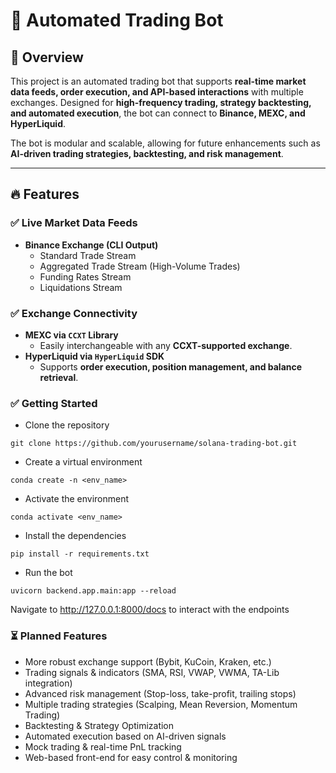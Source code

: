 # 🚀 Automated Trading Bot

## 📌 Overview

This project is an automated trading bot that supports **real-time market data feeds, order execution, and API-based interactions** with multiple exchanges. Designed for **high-frequency trading, strategy backtesting, and automated execution**, the bot can connect to **Binance, MEXC, and HyperLiquid**.

The bot is modular and scalable, allowing for future enhancements such as **AI-driven trading strategies, backtesting, and risk management**.

---

## 🔥 Features

### ✅ **Live Market Data Feeds**

- **Binance Exchange (CLI Output)**
  - Standard Trade Stream
  - Aggregated Trade Stream (High-Volume Trades)
  - Funding Rates Stream
  - Liquidations Stream

### ✅ **Exchange Connectivity**

- **MEXC via `CCXT` Library**
  - Easily interchangeable with any **CCXT-supported exchange**.
- **HyperLiquid via `HyperLiquid` SDK**
  - Supports **order execution, position management, and balance retrieval**.

### ✅ **Getting Started**

- Clone the repository

```
git clone https://github.com/yourusername/solana-trading-bot.git
```

- Create a virtual environment

```
conda create -n <env_name>
```

- Activate the environment

```
conda activate <env_name>
```

- Install the dependencies

```
pip install -r requirements.txt
```

- Run the bot

```
uvicorn backend.app.main:app --reload
```

Navigate to http://127.0.0.1:8000/docs to interact with the endpoints

### ⏳ **Planned Features**

- More robust exchange support (Bybit, KuCoin, Kraken, etc.)
- Trading signals & indicators (SMA, RSI, VWAP, VWMA, TA-Lib integration)
- Advanced risk management (Stop-loss, take-profit, trailing stops)
- Multiple trading strategies (Scalping, Mean Reversion, Momentum Trading)
- Backtesting & Strategy Optimization
- Automated execution based on AI-driven signals
- Mock trading & real-time PnL tracking
- Web-based front-end for easy control & monitoring
